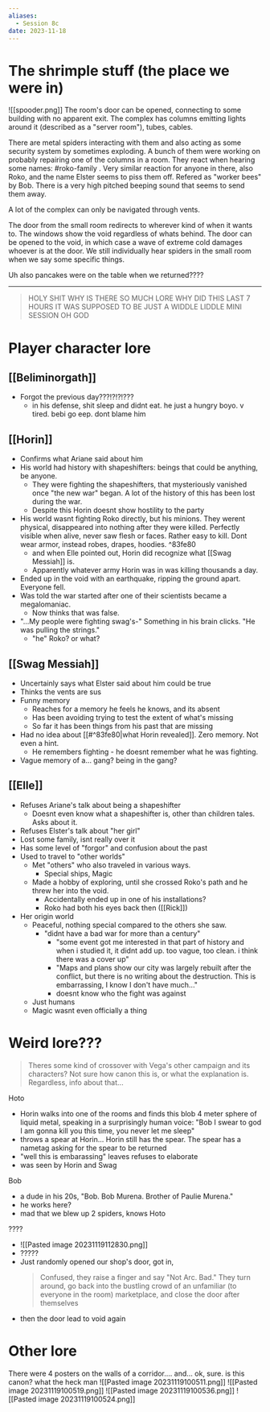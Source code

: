 ```yaml
---
aliases:
  - Session 8c
date: 2023-11-18
---
```

# The shrimple stuff (the place we were in)

![[spooder.png]]
The room's door can be opened, connecting to some building with no apparent exit.
The complex has columns emitting lights around it (described as a "server room"), tubes, cables.

There are metal spiders interacting with them and also acting as some security system by sometimes exploding.
A bunch of them were working on probably repairing one of the columns in a room.
They react when hearing some names: #roko-family . Very similar reaction for anyone in there, also Roko, and the name Elster seems to piss them off.
Refered as "worker bees" by Bob.
There is a very high pitched beeping sound that seems to send them away.

A lot of the complex can only be navigated through vents.

The door from the small room redirects to wherever kind of when it wants to.
The windows show the void regardless of whats behind.
The door can be opened to the void, in which case a wave of extreme cold damages whoever is at the door.
We still individually hear spiders in the small room when we say some specific things.

Uh also pancakes were on the table when we returned????

---

> HOLY SHIT WHY IS THERE SO MUCH LORE WHY DID THIS LAST 7 HOURS IT WAS SUPPOSED TO BE JUST A WIDDLE LIDDLE MINI SESSION OH GOD

# Player character lore

## [[Beliminorgath]]
- Forgot the previous day???!?!?!???
	- in his defense, shit sleep and didnt eat. he just a hungry boyo. v tired. bebi go eep. dont blame him

## [[Horin]]
- Confirms what Ariane said about him
- His world had history with shapeshifters: beings that could be anything, be anyone.
	- They were fighting the shapeshifters, that mysteriously vanished once "the new war" began. A lot of the history of this has been lost during the war.
	- Despite this Horin doesnt show hostility to the party
- His world wasnt fighting Roko directly, but his minions.
  They werent physical, disappeared into nothing after they were killed.
  Perfectly visible when alive, never saw flesh or faces.
  Rather easy to kill.
  Dont wear armor, instead robes, drapes, hoodies. ^83fe80
  - and when Elle pointed out, Horin did recognize what [[Swag Messiah]] is.
  - Apparently whatever army Horin was in was killing thousands a day.
- Ended up in the void with an earthquake, ripping the ground apart. Everyone fell.
- Was told the war started after one of their scientists became a megalomaniac.
	- Now thinks that was false.
- "...My people were fighting swag's-" Something in his brain clicks. "He was pulling the strings."
	- "he" Roko? or what?

## [[Swag Messiah]]
- Uncertainly says what Elster said about him could be true
- Thinks the vents are sus
- Funny memory
	- Reaches for a memory he feels he knows, and its absent
	- Has been avoiding trying to test the extent of what's missing
	- So far it has been things from his past that are missing
- Had no idea about [[#^83fe80|what Horin revealed]]. Zero memory. Not even a hint.
	- He remembers fighting - he doesnt remember what he was fighting.
- Vague memory of a... gang? being in the gang?

## [[Elle]]
- Refuses Ariane's talk about being a shapeshifter
	- Doesnt even know what a shapeshifter is, other than children tales. Asks about it.
- Refuses Elster's talk about "her girl"
- Lost some family, isnt really over it
- Has some level of "forgor" and confusion about the past
- Used to travel to "other worlds"
	- Met "others" who also traveled in various ways.
		- Special ships, Magic
	- Made a hobby of exploring, until she crossed Roko's path and he threw her into the void.
		- Accidentally ended up in one of his installations?
		- Roko had both his eyes back then ([[Rick]])
- Her origin world
	- Peaceful, nothing special compared to the others she saw.
		- "didnt have a bad war for more than a century"
			- "some event got me interested in that part of history and when i studied it, it didnt add up. too vague, too clean. i think there was a cover up"
			- "Maps and plans show our city was largely rebuilt after the conflict, but there is no writing about the destruction. This is embarrassing, I know I don't have much..."
			- doesnt know who the fight was against
	- Just humans
	- Magic wasnt even officially a thing

# Weird lore???

> Theres some kind of crossover with Vega's other campaign and its characters?
> Not sure how canon this is, or what the explanation is.
> Regardless, info about that...

Hoto
- Horin walks into one of the rooms and finds this blob 4 meter sphere of liquid metal, speaking in a surprisingly human voice: "Bob I swear to god I am gonna kill you this time, you never let me sleep"
- throws a spear at Horin... Horin still has the spear. The spear has a nametag asking for the spear to be returned
- "well this is embarassing"
  leaves
  refuses to elaborate
- was seen by Horin and Swag

Bob
- a dude in his 20s, "Bob. Bob Murena. Brother of Paulie Murena."
- he works here?
- mad that we blew up 2 spiders, knows Hoto

????
- ![[Pasted image 20231119112830.png]]
- ?????
- Just randomly opened our shop's door, got in,
  > Confused, they raise a finger and say "Not Arc. Bad."
  > They turn around, go back into the bustling crowd of an unfamiliar (to everyone in the room) marketplace, and close the door after themselves
- then the door lead to void again

# Other lore

There were 4 posters on the walls of a corridor.... and... ok, sure. is this canon? what the heck man
![[Pasted image 20231119100511.png]]
![[Pasted image 20231119100519.png]]
![[Pasted image 20231119100536.png]]
![[Pasted image 20231119100524.png]]